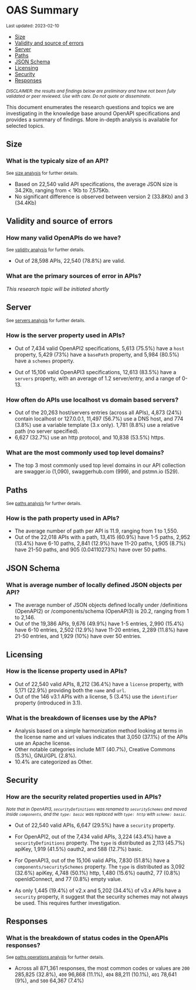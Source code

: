 OAS Summary
================
<sup>Last updated: 2023-02-10</sup>

- <a href="#size" id="toc-size">Size</a>
- <a href="#validity-and-source-of-errors"
  id="toc-validity-and-source-of-errors">Validity and source of errors</a>
- <a href="#server" id="toc-server">Server</a>
- <a href="#paths" id="toc-paths">Paths</a>
- <a href="#json-schema" id="toc-json-schema">JSON Schema</a>
- <a href="#licensing" id="toc-licensing">Licensing</a>
- <a href="#security" id="toc-security">Security</a>
- <a href="#responses" id="toc-responses">Responses</a>

<sup>*DISCLAIMER: the results and findings below are preliminary and
have not been fully validated or peer reviewed. Use with care. Do not
quote or disseminate.*</sup>

This document enumerates the research questions and topics we are
investigating in the knowledge base around OpenAPI specifications and
provides a summary of findings. More in-depth analysis is available for
selected topics.

## Size

### What is the typicaly size of an API?

<sup>See [size analysis](oas_size.md) for further details.<sup>

- Based on 22,540 valid API specifications, the average JSON size is
  34.2Kb, ranging from \< 1Kb to 7,575Kb.
- No significant difference is observed between version 2 (33.8Kb) and 3
  (34.4Kb)

## Validity and source of errors

### How many valid OpenAPIs do we have?

<sup>See [validity analysis](oas_validity.md) for further details.<sup>

- Out of 28,598 APIs, 22,540 (78.8%) are valid.

### What are the primary sources of error in APIs?

*This research topic will be initiated shortly*

## Server

<sup>See [servers analysis](oas_servers.md) for further details.</sup>

### How is the server property used in APIs?

- Out of 7,434 valid OpenAPI2 specifications, 5,613 (75.5%) have a
  `host` property, 5,429 (73%) have a `basePath` property, and 5,984
  (80.5%) have a `schemes` property.

- Out of 15,106 valid OpenAPI3 specifications, 12,613 (83.5%) have a
  `servers` property, with an average of 1.2 server/entry, and a range
  of 0-13.

### How often do APIs use localhost vs domain based servers?

- Out of the 20,263 host/servers entries (across all APIs), 4,873 (24%)
  contain localhost or 127.0.0.1, 11,497 (56.7%) use a DNS host, and 774
  (3.8%) use a variable template (3.x only). 1,781 (8.8%) use a relative
  path (no server specified).
- 6,627 (32.7%) use an http protocol, and 10,838 (53.5%) https.

### What are the most commonly used top level domains?

- The top 3 most commonly used top level domains in our API collection
  are swagger.io (1,090), swaggerhub.com (999), and pstmn.io (529).

## Paths

<sup>See [paths analysis](oas_paths.md) for further details.</sup>

### How is the path property used in APIs?

- The average number of path per API is 11.9, ranging from 1 to 1,550.
- Out of the 22,018 APIs with a path, 13,415 (60.9%) have 1-5 paths,
  2,952 (13.4%) have 6-10 paths, 2,841 (12.9%) have 11-20 paths, 1,905
  (8.7%) have 21-50 paths, and 905 (0.04110273%) have over 50 paths.

## JSON Schema

### What is average number of locally defined JSON objects per API?

- The average number of JSON objects defined locally under /definitions
  (OpenAPI2) or /components/schema (OpenAPI3) is 20.2, ranging from 1 to
  2,146.
- Out of the 19,386 APIs, 9,676 (49.9%) have 1-5 entries, 2,990 (15.4%)
  have 6-10 entries, 2,502 (12.9%) have 11-20 entries, 2,289 (11.8%)
  have 21-50 entries, and 1,929 (10%) have over 50 entries.

## Licensing

### How is the license property used in APIs?

- Out of 22,540 valid APIs, 8,212 (36.4%) have a `license` property,
  with 5,171 (22.9%) providing both the `name` and `url`.
- Out of the 146 v3.1 APIs with a license, 5 (3.4%) use the `identifier`
  property (introduced in 3.1).

### What is the breakdown of licenses use by the APIs?

- Analysis based on a simple harmonization method looking at terms in
  the license name and url values indicates that 3,050 (37.1%) of the
  APIs use an Apache license.
- Other notable categories include MIT (40.7%), Creative Commons (5.3%),
  GNU/GPL (2.8%).
- 10.4% are categorized as Other.

## Security

### How are the security related properties used in APIs?

<sup>*Note that in OpenAPI3, `securityDefinitions` was renamed to
`securitySchemes` and moved inside `components`, and the `type: basic`
was replaced with `type: http` with `scheme: basic`.*</sup>

- Out of 22,540 valid APIs, 6,647 (29.5%) have a `security` property.

- For OpenAPI2, out of the 7,434 valid APIs, 3,224 (43.4%) have a
  `securityDefinitions` property. The `type` is distributed as 2,113
  (45.7%) apiKey, 1,919 (41.5%) oauth2, and 588 (12.7%) basic.

- For OpenAPI3, out of the 15,106 valid APIs, 7,830 (51.8%) have a
  `components/securitySchemes` property. The `type` is distributed as
  3,092 (32.6%) apiKey, 4,748 (50.1%) http, 1,480 (15.6%) oauth2, 77
  (0.8%) openIdConnect, and 77 (0.8%) empty value.

- As only 1,445 (19.4%) of v2.x and 5,202 (34.4%) of v3.x APIs have a
  `security` property, it suggest that the security schemes may not
  always be used. This requires further investigation.

## Responses

### What is the breakdown of status codes in the OpenAPIs responses?

<sup>See [paths operations analysis](oas_paths_operations.md) for
further details.<sup>

- Across all 871,361 responses, the most common codes or values are
  `200` 285,825 (32.8%), `400` 96,868 (11.1%), `404` 88,211 (10.1%),
  `401` 78,641 (9%), and `500` 64,367 (7.4%)
